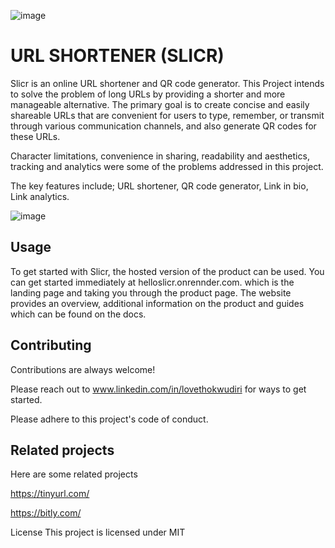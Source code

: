 ![image](https://github.com/loveth007/MVP/assets/113848577/7a2c7836-1cc4-4811-acaf-abfe14e374ba)



# URL SHORTENER (SLICR)

Slicr is an online URL shortener and QR code generator. This Project intends to solve the problem of long URLs by providing a shorter and more manageable alternative. The primary goal is to create concise and easily shareable URLs that are convenient for users to type, remember, or transmit through various communication channels, and also generate QR codes for these URLs.

Character limitations, convenience in sharing, readability and aesthetics, tracking and analytics were some of the problems addressed in this project.

The key features include; URL shortener, QR code generator, Link in bio, Link analytics.

![image](https://github.com/loveth007/MVP/assets/113848577/7a793a74-540d-466f-85fb-9bd49fee9af4)

## Usage

To get started with Slicr, the hosted version of the product can be used. You can get started immediately at helloslicr.onrennder.com. which is the landing page and taking you through the product page. The website provides an overview, additional information on the product and guides which can be found on the docs.

## Contributing

Contributions are always welcome!

Please reach out to www.linkedin.com/in/lovethokwudiri for ways to get started.

Please adhere to this project's code of conduct.


## Related projects

Here are some related projects

https://tinyurl.com/

https://bitly.com/


License
This project is licensed under MIT


